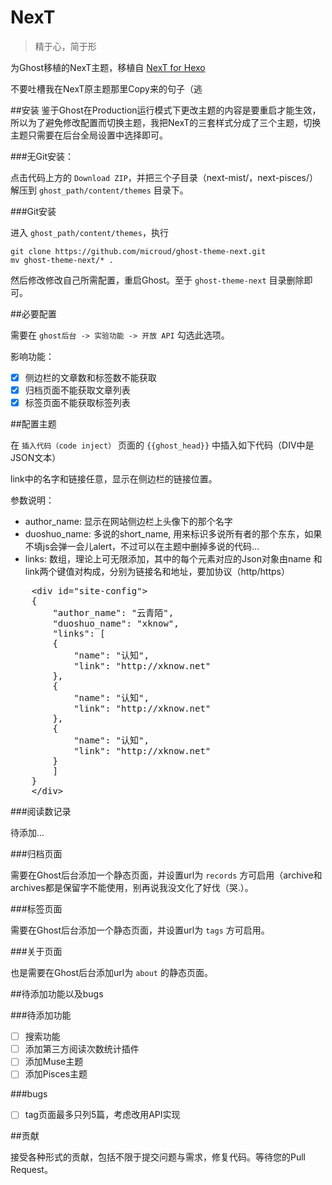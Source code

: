 # NexT
> 精于心，简于形

为Ghost移植的NexT主题，移植自 [NexT for Hexo](https://github.com/iissnan/hexo-theme-next)

不要吐槽我在NexT原主题那里Copy来的句子（逃

##安装
鉴于Ghost在Production运行模式下更改主题的内容是要重启才能生效，所以为了避免修改配置而切换主题，我把NexT的三套样式分成了三个主题，切换主题只需要在后台全局设置中选择即可。

###无Git安装：

点击代码上方的 `Download ZIP`，并把三个子目录（next-mist/，next-pisces/）解压到 `ghost_path/content/themes` 目录下。

###Git安装

进入 `ghost_path/content/themes`，执行

	git clone https://github.com/microud/ghost-theme-next.git
	mv ghost-theme-next/* .
	
然后修改修改自己所需配置，重启Ghost。至于 `ghost-theme-next` 目录删除即可。

##必要配置

需要在 `ghost后台 -> 实验功能 -> 开放 API` 勾选此选项。

影响功能：

- [x] 侧边栏的文章数和标签数不能获取
- [x] 归档页面不能获取文章列表
- [x] 标签页面不能获取标签列表

##配置主题

在 `插入代码（code inject）` 页面的 `{{ghost_head}}` 中插入如下代码（DIV中是JSON文本）

link中的名字和链接任意，显示在侧边栏的链接位置。

参数说明：

- author_name: 显示在网站侧边栏上头像下的那个名字
- duoshuo\_name: 多说的short_name, 用来标识多说所有者的那个东东，如果不填js会弹一会儿alert，不过可以在主题中删掉多说的代码...
- links: 数组，理论上可无限添加，其中的每个元素对应的Json对象由name 和 link两个键值对构成，分别为链接名和地址，要加协议（http/https）
<pre>
	&lt;div id="site-config"&gt;
	{
	    "author_name": "云青陌",
	    "duoshuo_name": "xknow",
	    "links": [
	    {
	        "name": "认知",
	        "link": "http://xknow.net"
	    },
	    {
	        "name": "认知",
	        "link": "http://xknow.net"
	    },
	    {
	        "name": "认知",
	        "link": "http://xknow.net"
	    }
	    ]
	}
	&lt;/div&gt;
</pre>

###阅读数记录

待添加...


###归档页面

需要在Ghost后台添加一个静态页面，并设置url为 `records` 方可启用（archive和archives都是保留字不能使用，别再说我没文化了好伐（哭.）。

###标签页面

需要在Ghost后台添加一个静态页面，并设置url为 `tags` 方可启用。

###关于页面

也是需要在Ghost后台添加url为 `about` 的静态页面。

##待添加功能以及bugs

###待添加功能

- [ ] 搜索功能
- [ ] 添加第三方阅读次数统计插件
- [ ] 添加Muse主题
- [ ] 添加Pisces主题

###bugs

- [ ] tag页面最多只列5篇，考虑改用API实现

##贡献

接受各种形式的贡献，包括不限于提交问题与需求，修复代码。等待您的Pull Request。
